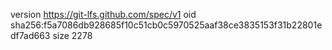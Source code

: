 version https://git-lfs.github.com/spec/v1
oid sha256:f5a7086db928685f10c51cb0c5970525aaf38ce3835153f31b22801edf7ad663
size 2278
